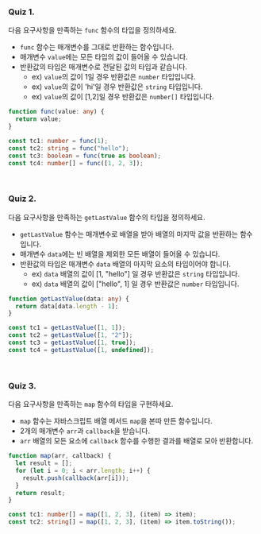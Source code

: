 ### Quiz 1.

다음 요구사항을 만족하는 `func` 함수의 타입을 정의하세요.

- `func` 함수는 매개변수를 그대로 반환하는 함수입니다.
- 매개변수 `value`에는 모든 타입의 값이 들어올 수 있습니다.
- 반환값의 타입은 매개변수로 전달된 값의 타입과 같습니다.
  - ex) `value`의 값이 1일 경우 반환값은 `number` 타입입니다.
  - ex) `value`의 값이 'hi'일 경우 반환값은 `string` 타입입니다.
  - ex) `value`의 값이 [1,2]일 경우 반환값은 `number[]` 타입입니다.

```typescript
function func(value: any) {
  return value;
}

const tc1: number = func(1);
const tc2: string = func("hello");
const tc3: boolean = func(true as boolean);
const tc4: number[] = func([1, 2, 3]);
```

<br>

### Quiz 2.

다음 요구사항을 만족하는 `getLastValue` 함수의 타입을 정의하세요.

- `getLastValue` 함수는 매개변수로 배열을 받아 배열의 마지막 값을 반환하는 함수입니다.
- 매개변수 `data`에는 빈 배열을 제외한 모든 배열이 들어올 수 있습니다.
- 반환값의 타입은 매개변수 `data` 배열의 마지막 요소의 타입이어야 합니다.
  - ex) `data` 배열의 값이 [1, "hello"] 일 경우 반환값은 `string` 타입입니다.
  - ex) `data` 배열의 값이 ["hello", 1] 일 경우 반환값은 `number` 타입입니다.

```typescript
function getLastValue(data: any) {
  return data[data.length - 1];
}

const tc1 = getLastValue([1, 1]);
const tc2 = getLastValue([1, "2"]);
const tc3 = getLastValue([1, true]);
const tc4 = getLastValue([1, undefined]);
```

<br>

### Quiz 3.

다음 요구사항을 만족하는 `map` 함수의 타입을 구현하세요.

- `map` 함수는 자바스크립트 배열 메서드 `map`을 본따 만든 함수입니다.
- 2개의 매개변수 `arr`과 `callback`을 받습니다.
- `arr` 배열의 모든 요소에 `callback` 함수를 수행한 결과를 배열로 모아 반환합니다.

```typescript
function map(arr, callback) {
  let result = [];
  for (let i = 0; i < arr.length; i++) {
    result.push(callback(arr[i]));
  }
  return result;
}

const tc1: number[] = map([1, 2, 3], (item) => item);
const tc2: string[] = map([1, 2, 3], (item) => item.toString());
```

